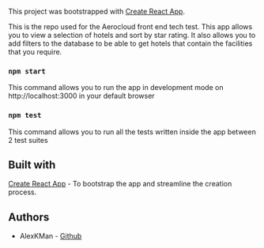 This project was bootstrapped with [Create React App](https://github.com/facebook/create-react-app).

This is the repo used for the Aerocloud front end tech test. This app allows you to view a selection of hotels and sort by star rating. It also allows you to add filters to the database to be able to get hotels that contain the facilities that you require.

### `npm start`

This command allows you to run the app in development mode on http://localhost:3000 in your default browser

### `npm test`

This command allows you to run all the tests written inside the app between 2 test suites

## Built with

[Create React App](https://github.com/facebook/create-react-app) - To bootstrap the app and streamline the creation process.

## Authors

- AlexKMan - [Github](https://github.com/AlexKMan)

